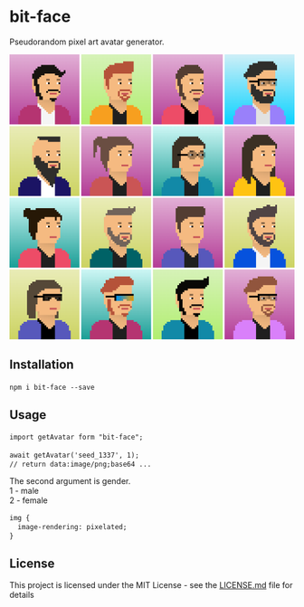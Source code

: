 # bit-face

Pseudorandom pixel art avatar generator.

![avatars examples](https://raw.githubusercontent.com/Nemethe/bit-face/master/examples.png)

## Installation

`npm i bit-face --save`

## Usage

```
import getAvatar form "bit-face";

await getAvatar('seed_1337', 1);
// return data:image/png;base64 ...
```

The second argument is gender.\
1 - male\
2 - female

```
img {
  image-rendering: pixelated;
}
```

## License

This project is licensed under the MIT License - see the [LICENSE.md](LICENSE.md) file for details

